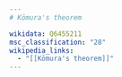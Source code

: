 ```yaml
---
# Kōmura's theorem

wikidata: Q6455211
msc_classification: "28"
wikipedia_links:
  - "[[Kōmura's theorem]]"
---
```

